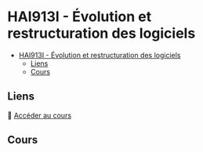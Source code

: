 # HAI913I - Évolution et restructuration des logiciels

- [HAI913I - Évolution et restructuration des logiciels](#hai913i---évolution-et-restructuration-des-logiciels)
  - [Liens](#liens)
  - [Cours](#cours)

## Liens

🔗 [Accéder au cours](http://www.lirmm.fr/~seriai/)

## Cours
